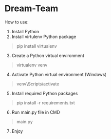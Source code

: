 # Dream-Team
How to use:
1. Install Python
2. Install virtulenv Python package 

> pip install virtualenv
3. Create a Python virtual environment 

> virtualenv venv
4. Activate Python virtual environment (Windows) 

> venv\Scripts\activate
5. Install required Python packages

> pip install -r requirements.txt
6. Run main.py file in CMD

> main.py
7. Enjoy
